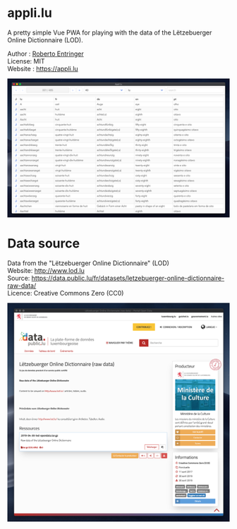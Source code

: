 # appli.lu

A pretty simple Vue PWA for playing with the data of the Lëtzebuerger Online Dictionnaire (LOD).

Author : [Roberto Entringer](https://robertoentringer.com)  
License: MIT  
Website : https://appli.lu  

[![screenshot](screenshot.png)](https://appli.lu)

# Data source

Data from the "Lëtzebuerger Online Dictionnaire" (LOD)  
Website: http://www.lod.lu  
Source: https://data.public.lu/fr/datasets/letzebuerger-online-dictionnaire-raw-data/  
Licence: Creative Commons Zero (CC0) 

[![screenshot2.png](screenshot2.png)](https://data.public.lu/fr/datasets/letzebuerger-online-dictionnaire-raw-data/)
